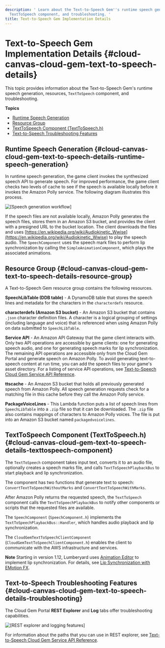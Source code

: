 ```yaml
---
description: ' Learn about the Text-to-Speech Gem''s runtime speech generation, resources,
  TextToSpeech component, and troubleshooting. '
title: Text-to-Speech Gem Implementation Details
---
```

# Text\-to\-Speech Gem Implementation Details {#cloud-canvas-cloud-gem-text-to-speech-details}

This topic provides information about the Text\-to\-Speech Gem's runtime speech generation, resources, `TextToSpeech` component, and troubleshooting\.

**Topics**
+ [Runtime Speech Generation](#cloud-canvas-cloud-gem-text-to-speech-details-runtime-speech-generation)
+ [Resource Group](#cloud-canvas-cloud-gem-text-to-speech-details-resource-group)
+ [TextToSpeech Component \(TextToSpeech\.h\)](#cloud-canvas-cloud-gem-text-to-speech-details-texttospeech-component)
+ [Text\-to\-Speech Troubleshooting Features](#cloud-canvas-cloud-gem-text-to-speech-details-troubleshooting)

## Runtime Speech Generation {#cloud-canvas-cloud-gem-text-to-speech-details-runtime-speech-generation}

In runtime speech generation, the game client invokes the synthesized speech API to generate speech\. For improved performance, the game client checks two levels of cache to see if the speech is available locally before it invokes the Amazon Polly service\. The following diagram illustrates this process\.

![\[Speech generation workflow\]](/images/userguide/cloud_canvas/cloud-canvas-cloud-gem-text-to-speech-details-1.png)

If the speech files are not available locally, Amazon Polly generates the speech files, stores them in an Amazon S3 bucket, and provides the client with a presigned URL to the bucket location\. The client downloads the files and uses [https://en.wikipedia.org/wiki/Audiokinetic_Wwise](https://en.wikipedia.org/wiki/Audiokinetic_Wwise) to play the speech audio\. The `SpeechComponent` uses the speech mark files to perform lip synchronization by calling the `SimpleAnimationComponent`, which plays the associated animations\.

## Resource Group {#cloud-canvas-cloud-gem-text-to-speech-details-resource-group}

A Text\-to\-Speech Gem resource group contains the following resources\.

**SpeechLibTable \(DDB table\)** - A DynamoDB table that stores the speech lines and metadata for the characters in the `characterdefs` resource\.

**characterdefs \(Amazon S3 bucket\)** - An Amazon S3 bucket that contains `.json` character definition files\. A character is a logical grouping of settings \(including language and voice\) that is referenced when using Amazon Polly on data submitted to `SpeechLibTable`\.

**Service API** \- An Amazon API Gateway that the game client interacts with\. Only two API operations are accessible by game clients: one for generating speech audio, and one for generating speech marks for lip synchronization\. The remaining API operations are accessible only from the Cloud Gem Portal and generate speech on Amazon Polly\. To avoid generating text\-to\-speech content at run time, you can add the speech files to your game's asset directory\. For a listing of service API operations, see [Text\-to\-Speech Cloud Gem Service API Reference](/docs/userguide/gems/cloud-canvas/text-to-speech-service-api.md)\.

**ttscache** - An Amazon S3 bucket that holds all previously generated speech from Amazon Polly\. All speech generation requests check for a matching file in this cache before they call the Amazon Polly service\.

**PackageVoiceLines** - This Lambda function puts a list of speech lines from `SpeechLibTable` into a `.zip` file so that it can be downloaded\. The `.zip` file also contains mappings of characters to Amazon Polly voices\. The file is put into an Amazon S3 bucket named `packagedvoicelines`\.

## TextToSpeech Component \(TextToSpeech\.h\) {#cloud-canvas-cloud-gem-text-to-speech-details-texttospeech-component}

The `TextToSpeech` component takes input text, converts it to an audio file, optionally creates a speech marks file, and calls `TextToSpeechPlaybackBus` to start playback and lip synchronization\.

The component has two functions that generate text to speech: `ConvertTextToSpeechWithoutMarks` and `ConvertTextToSpeechWithMarks`\.

After Amazon Polly returns the requested speech, the `TextToSpeech` component calls the `TextToSpeechPlaybackBus` to notify other components or scripts that the requested files are available\.

The `SpeechComponent` \(`SpeechComponent.h`\) implements the `TextToSpeechPlaybackBus::Handler`, which handles audio playback and lip synchronization\.

The `CloudGemTextToSpeechClientComponent` \(`CloudGemTextToSpeechClientComponent.h`\) enables the client to communicate with the AWS infrastructure and services\.

**Note**
Starting in version 1\.12, Lumberyard uses [Animation Editor](/docs/userguide/char-intro.md) to implement lip synchronization\. For details, see [Lip Synchronization with EMotion FX](/docs/userguide/gems/cloud-canvas/text-to-speech-emotionfx.md)\.

## Text\-to\-Speech Troubleshooting Features {#cloud-canvas-cloud-gem-text-to-speech-details-troubleshooting}

The Cloud Gem Portal **REST Explorer** and **Log** tabs offer troubleshooting capabilities\.

![\[REST explorer and logging features\]](/images/userguide/cloud_canvas/cloud-canvas-cloud-gem-text-to-speech-details-2.png)

For information about the paths that you can use in REST explorer, see [Text\-to\-Speech Cloud Gem Service API Reference](/docs/userguide/gems/cloud-canvas/text-to-speech-service-api.md)\.